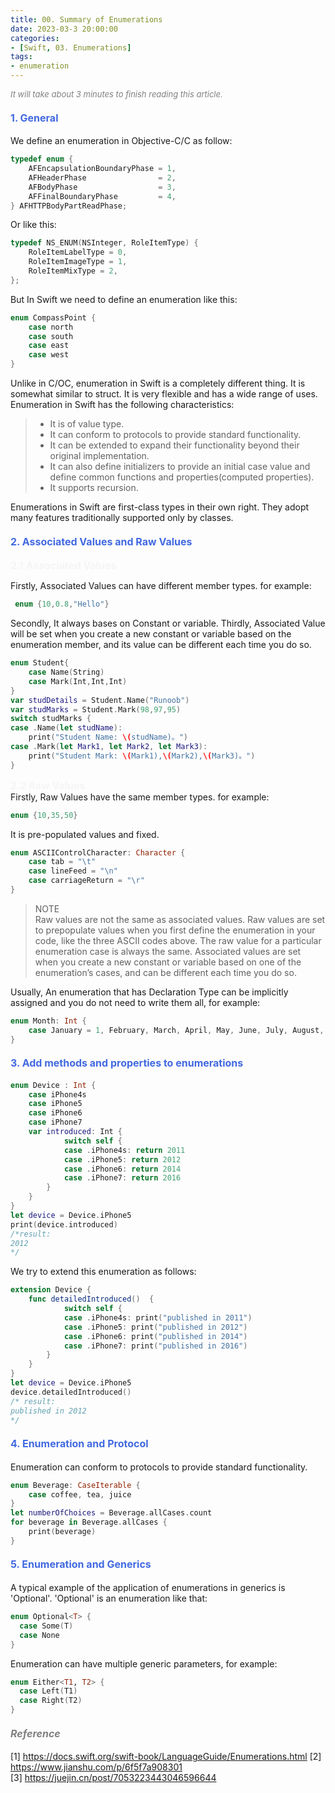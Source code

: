 ```yaml
---
title: 00. Summary of Enumerations
date: 2023-03-3 20:00:00
categories: 
- [Swift, 03. Enumerations]
tags:
- enumeration
---
```


<font color=gray size=2>*It will take about 3 minutes to finish reading this article.*</font>

#### <font size=3 color=#4169E1> 1. General </font>
 
We define an enumeration in Objective-C/C as follow:
```Objective-C
typedef enum {
    AFEncapsulationBoundaryPhase = 1,
    AFHeaderPhase                = 2,
    AFBodyPhase                  = 3,
    AFFinalBoundaryPhase         = 4,
} AFHTTPBodyPartReadPhase;
```
Or like this:
```Objective-C
typedef NS_ENUM(NSInteger, RoleItemType) {
    RoleItemLabelType = 0,  
    RoleItemImageType = 1,   
    RoleItemMixType = 2,     
};
```
But In Swift we need to define an enumeration like this:
```Swift 
enum CompassPoint {
    case north
    case south
    case east
    case west
}
```
Unlike in C/OC, enumeration in Swift is a completely different thing. It is somewhat similar to struct. It is very flexible and has a wide range of uses. Enumeration in Swift has the following characteristics:  
> * It is of value type.
> * It can conform to protocols to provide standard functionality.
> * It can be extended to expand their functionality beyond their original implementation.
> * It can also define initializers to provide an initial case value and define common functions and properties(computed properties).   
> * It supports recursion.

Enumerations in Swift are first-class types in their own right. They adopt many features traditionally supported only by classes.
 

#### <font size=3 color=#4169E1> 2. Associated Values and Raw Values </font>

<strong>**<font size=3 color=#F5F5F5>2.1 Associated Values</font>**  </strong>

Firstly, Associated Values can have different member types. for example:
```Swift
 enum {10,0.8,"Hello"}
```
Secondly, It always bases on Constant or variable. Thirdly, Associated Value will be set when you create a new constant or variable based on the enumeration member, and its value can be different each time you do so.
```Swift
enum Student{
    case Name(String)
    case Mark(Int,Int,Int)
}
var studDetails = Student.Name("Runoob")
var studMarks = Student.Mark(98,97,95)
switch studMarks {
case .Name(let studName):
    print("Student Name: \(studName)。")
case .Mark(let Mark1, let Mark2, let Mark3):
    print("Student Mark: \(Mark1),\(Mark2),\(Mark3)。")
}
```
<strong>**<font size=3 color=#F5F5F5>2.2 Raw Values</font>**  </strong>   
Firstly, Raw Values have the same member types. for example:
```Swift
enum {10,35,50}
```
It is pre-populated values and fixed.
```Swift 
enum ASCIIControlCharacter: Character {
    case tab = "\t"
    case lineFeed = "\n"
    case carriageReturn = "\r"
}
```
> NOTE  
> Raw values are not the same as associated values. Raw values are set to prepopulate values when you first define the enumeration in your code, like the three ASCII codes above. The raw value for a particular enumeration case is always the same. Associated values are set when you create a new constant or variable based on one of the enumeration’s cases, and can be different each time you do so.
>

Usually, An enumeration that has Declaration Type can be implicitly assigned and you do not need to write them all, for example:
```Swift
enum Month: Int {
    case January = 1, February, March, April, May, June, July, August, September, October, November, December
}

```

#### <font size=3 color=#4169E1> 3. Add methods and properties to enumerations </font>
```Swift
enum Device : Int {
    case iPhone4s
    case iPhone5
    case iPhone6
    case iPhone7
    var introduced: Int {
            switch self {
            case .iPhone4s: return 2011
            case .iPhone5: return 2012
            case .iPhone6: return 2014
            case .iPhone7: return 2016
        }
    }
}
let device = Device.iPhone5
print(device.introduced)
/*result:
2012
*/
```
We try to extend this enumeration as follows:
```Swift
extension Device {
    func detailedIntroduced()  {
            switch self {
            case .iPhone4s: print("published in 2011")
            case .iPhone5: print("published in 2012")
            case .iPhone6: print("published in 2014")
            case .iPhone7: print("published in 2016")
        }
    }
}
let device = Device.iPhone5
device.detailedIntroduced()
/* result:
published in 2012
*/
```

#### <font size=3 color=#4169E1> 4. Enumeration and Protocol </font>
Enumeration can conform to protocols to provide standard functionality.

```Swift
enum Beverage: CaseIterable {
    case coffee, tea, juice
}
let numberOfChoices = Beverage.allCases.count
for beverage in Beverage.allCases {
    print(beverage)
}
```

#### <font size=3 color=#4169E1> 5. Enumeration and Generics</font>
A typical example of the application of enumerations in generics is 'Optional'. 'Optional' is an enumeration like that:
```Swift
enum Optional<T> {
  case Some(T)
  case None
}
```
Enumeration can have multiple generic parameters, for example:
```Swift
enum Either<T1, T2> {
  case Left(T1)
  case Right(T2)
}
```

#### <font size=3 color=gray>*Reference*</font>
[1] <https://docs.swift.org/swift-book/LanguageGuide/Enumerations.html>
[2] <https://www.jianshu.com/p/6f5f7a908301>   
[3] <https://juejin.cn/post/7053223443046596644>





